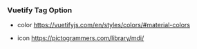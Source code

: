 ### Vuetify Tag Option
* color
https://vuetifyjs.com/en/styles/colors/#material-colors

* icon
https://pictogrammers.com/library/mdi/
